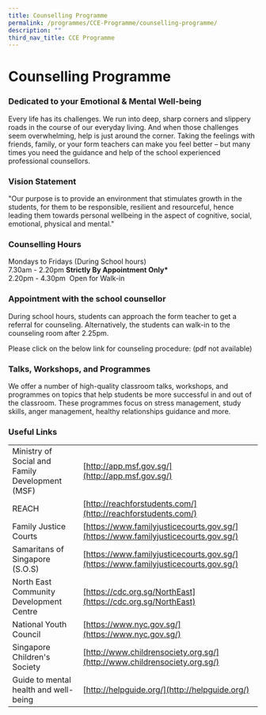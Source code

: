 ```yaml
---
title: Counselling Programme
permalink: /programmes/CCE-Programme/counselling-programme/
description: ""
third_nav_title: CCE Programme
---
```

# **Counselling Programme**

### Dedicated to your Emotional &amp; Mental Well-being

Every life has its challenges. We run into deep, sharp corners and slippery roads in the course of our everyday living. And when those challenges seem overwhelming, help is just around the corner. Taking the feelings with friends, family, or your form teachers can make you feel better – but many times you need the guidance and help of the school experienced professional counsellors.

### Vision Statement

"Our purpose is to provide an environment that stimulates growth in the students, for them to be responsible, resilient and resourceful, hence leading them towards personal wellbeing in the aspect of cognitive, social, emotional, physical and mental."


### Counselling Hours

Mondays to Fridays (During School hours)     
7.30am - 2.20pm **Strictly By Appointment Only\***    
2.20pm - 4.30pm&nbsp; Open for Walk-in

### Appointment with the school counsellor

During school hours, students can approach the form teacher to get a referral for counseling. Alternatively, the students can walk-in to the counseling room after 2.25pm.

Please click on the below link for counseling procedure:
(pdf not available)

### Talks, Workshops, and Programmes

We offer a number of high-quality classroom talks, workshops, and programmes on topics that help students be more successful in and out of the classroom. These programmes focus on stress management, study skills, anger management, healthy relationships guidance and more.

### Useful Links

|  	|  	|
|---	|---	|
| Ministry of Social and Family Development (MSF) 	| [http://app.msf.gov.sg/](http://app.msf.gov.sg/) 	|
| REACH 	| [http://reachforstudents.com/](http://reachforstudents.com/) 	|
| Family Justice Courts 	| [https://www.familyjusticecourts.gov.sg/](https://www.familyjusticecourts.gov.sg/) 	|
| Samaritans of Singapore (S.O.S) 	| [https://www.familyjusticecourts.gov.sg/](https://www.familyjusticecourts.gov.sg/) 	|
| North East Community Development Centre 	| [https://cdc.org.sg/NorthEast](https://cdc.org.sg/NorthEast) 	|
| National Youth Council 	| [https://www.nyc.gov.sg/](https://www.nyc.gov.sg/) 	|
| Singapore Children's Society 	| [http://www.childrensociety.org.sg/](http://www.childrensociety.org.sg/) 	|
| Guide to mental health and well-being 	| [http://helpguide.org/](http://helpguide.org/) 	|